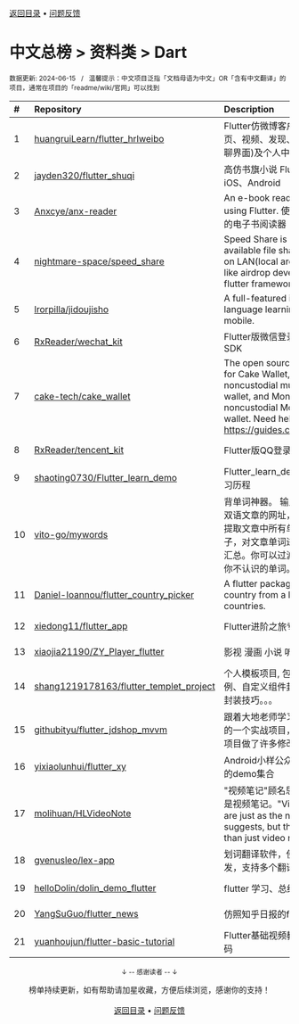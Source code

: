 <a href="https://gitee.com/GrowingGit/GitHub-Chinese-Top-Charts#github中文排行榜">返回目录</a> • <a href="/content/docs/feedback.md">问题反馈</a>

# 中文总榜 > 资料类 > Dart
<sub>数据更新: 2024-06-15&nbsp;&nbsp;&nbsp;/&nbsp;&nbsp;&nbsp;温馨提示：中文项目泛指「文档母语为中文」OR「含有中文翻译」的项目，通常在项目的「readme/wiki/官网」可以找到</sub>

|#|Repository|Description|Stars|Updated|
|:-|:-|:-|:-|:-|
|1|[huangruiLearn/flutter_hrlweibo](https://github.com/huangruiLearn/flutter_hrlweibo)|Flutter仿微博客户端,  包含首页、视频、发现、消息(仿微博聊界面)及个人中心模块|2771|2024-05-22|
|2|[jayden320/flutter_shuqi](https://github.com/jayden320/flutter_shuqi)|高仿书旗小说 Flutter版，支持iOS、Android|2698|2023-12-18|
|3|[Anxcye/anx-reader](https://github.com/Anxcye/anx-reader)|An e-book reader written using Flutter. 使用Flutter编写的电子书阅读器|890|2024-05-30|
|4|[nightmare-space/speed_share](https://github.com/nightmare-space/speed_share)|Speed Share is a highly available file sharing terminal on LAN(local area network) like airdrop developed by flutter framework.|858|2024-05-24|
|5|[lrorpilla/jidoujisho](https://github.com/lrorpilla/jidoujisho)|A full-featured immersion language learning suite for mobile.|797|2024-03-08|
|6|[RxReader/wechat_kit](https://github.com/RxReader/wechat_kit)|Flutter版微信登录/分享/支付 SDK|692|2024-04-08|
|7|[cake-tech/cake_wallet](https://github.com/cake-tech/cake_wallet)|The open source repository for Cake Wallet, a noncustodial multi-currency wallet, and Monero.com, a noncustodial Monero-only wallet. Need help? Check out https://guides.cakewallet.com|567|2024-06-14|
|8|[RxReader/tencent_kit](https://github.com/RxReader/tencent_kit)|Flutter版QQ登录/分享|234|2024-02-23|
|9|[shaoting0730/Flutter_learn_demo](https://github.com/shaoting0730/Flutter_learn_demo)|Flutter_learn_demo  Flutter学习历程|199|2024-06-14|
|10|[vito-go/mywords](https://github.com/vito-go/mywords)|背单词神器。 输入一个英语或双语文章的网址，本工具将自动提取文章中所有单词及其所在句子，对文章单词进行去重、统计汇总。你可以过滤筛选只显示出你不认识的单词。|146|2024-04-29|
|11|[Daniel-Ioannou/flutter_country_picker](https://github.com/Daniel-Ioannou/flutter_country_picker)|A flutter package to select a country from a list of countries.|108|2024-06-06|
|12|[xiedong11/flutter_app](https://github.com/xiedong11/flutter_app)|Flutter进阶之旅专栏|98|2024-02-02|
|13|[xiaojia21190/ZY_Player_flutter](https://github.com/xiaojia21190/ZY_Player_flutter)|影视 漫画 小说 听书 |68|2024-03-07|
|14|[shang1219178163/flutter_templet_project](https://github.com/shang1219178163/flutter_templet_project)| 个人模板项目, 包含组件使用示例、自定义组件封装、代码优化封装技巧。。。|56|2024-06-14|
|15|[githubityu/flutter_jdshop_mvvm](https://github.com/githubityu/flutter_jdshop_mvvm)|跟着大地老师学习的,模仿京东的一个实战项目，但是根据实际项目做了许多修改和优化|52|2024-01-03|
|16|[yixiaolunhui/flutter_xy](https://github.com/yixiaolunhui/flutter_xy)|Android小样公众号对应Flutter的demo集合|31|2024-06-02|
|17|[molihuan/HLVideoNote](https://github.com/molihuan/HLVideoNote)|"视频笔记"顾名思义，但不仅仅是视频笔记。"Video notes" are just as the name suggests, but they are more than just video notes.|16|2024-05-24|
|18|[gvenusleo/lex-app](https://github.com/gvenusleo/lex-app)|划词翻译软件，使用 Flutter 开发，支持多个翻译模型|14|2024-06-06|
|19|[helloDolin/dolin_demo_flutter](https://github.com/helloDolin/dolin_demo_flutter)|flutter 学习、总结、提高|10|2024-06-07|
|20|[YangSuGuo/flutter_news](https://github.com/YangSuGuo/flutter_news)|仿照知乎日报的flutter项目|7|2024-03-04|
|21|[yuanhoujun/flutter-basic-tutorial](https://github.com/yuanhoujun/flutter-basic-tutorial)|Flutter基础视频教程课件以及源码|6|2024-06-04|

<div align="center">
    <p><sub>↓ -- 感谢读者 -- ↓</sub></p>
    榜单持续更新，如有帮助请加星收藏，方便后续浏览，感谢你的支持！
</div>

<br/>

<div align="center"><a href="https://gitee.com/GrowingGit/GitHub-Chinese-Top-Charts#github中文排行榜">返回目录</a> • <a href="/content/docs/feedback.md">问题反馈</a></div>
